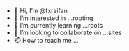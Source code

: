 - 👋 Hi, I’m @fxraifan
- 👀 I’m interested in ...rooting
- 🌱 I’m currently learning ...roots
- 💞️ I’m looking to collaborate on ...sites
- 📫 How to reach me ...

<!---
fxraifan/fxraifan is a ✨ special ✨ repository because its `README.md` (this file) appears on your GitHub profile.
You can click the Preview link to take a look at your changes.
--->
